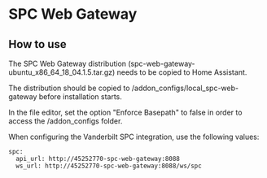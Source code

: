 # SPC Web Gateway

## How to use

The SPC Web Gateway distribution (spc-web-gateway-ubuntu_x86_64_18_04.1.5.tar.gz) needs to be copied to Home Assistant.

The distribution should be copied to /addon_configs/local_spc-web-gateway before installation starts.

In the file editor, set the option "Enforce Basepath" to false in order to access the /addon_configs folder.

When configuring the Vanderbilt SPC integration, use the following values:

```
spc:
  api_url: http://45252770-spc-web-gateway:8088
  ws_url: http://45252770-spc-web-gateway:8088/ws/spc
```
